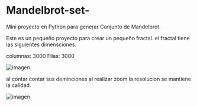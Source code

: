 # Mandelbrot-set-
Mini proyecto en Python para generar Conjunto de Mandelbrot.

Este es un pequeño proyecto para crear un pequeño fractal. 
el fractal tiene las siguientes dimensciones.

columnas: 3000
Filas: 3000

![imagen](https://user-images.githubusercontent.com/108857178/188255524-b216a68a-ee41-41f8-8ff1-6be9b66ab32e.png)

al contar contar sus deminciones al realizar zoom la resolucion se mantiene la calidad.

![imagen](https://user-images.githubusercontent.com/108857178/188255394-e82f4e23-323a-4406-9934-a769a4df868a.png)
